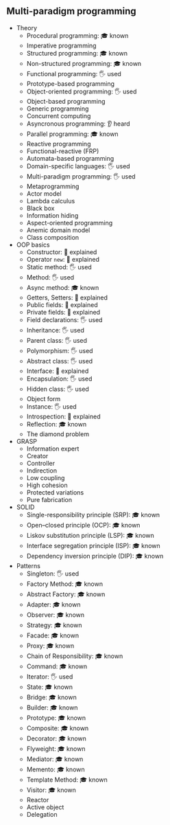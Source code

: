 ## Multi-paradigm programming

- Theory
  - Procedural programming: 🎓 known
  - Imperative programming
  - Structured programming: 🎓 known
  - Non-structured programming: 🎓 known
  - Functional programming: 🖐️ used
  - Prototype-based programming
  - Object-oriented programming: 🖐️ used
  - Object-based programming
  - Generic programming
  - Concurrent computing
  - Asyncronous programming: 👂 heard
  - Parallel programming: 🎓 known
  - Reactive programming
  - Functional-reactive (FRP)
  - Automata-based programming
  - Domain-specific languages: 🖐️ used
  - Multi-paradigm programming: 🖐️ used
  - Metaprogramming
  - Actor model
  - Lambda calculus
  - Black box
  - Information hiding
  - Aspect-oriented programming
  - Anemic domain model
  - Class composition
- OOP basics
  - Constructor: 🙋 explained
  - Operator `new`: 🙋 explained
  - Static method: 🖐️ used
  - Method: 🖐️ used
  - Async method: 🎓 known
  - Getters, Setters: 🙋 explained
  - Public fields: 🙋 explained
  - Private fields: 🙋 explained
  - Field declarations: 🖐️ used
  - Inheritance: 🖐️ used
  - Parent class: 🖐️ used
  - Polymorphism: 🖐️ used
  - Abstract class: 🖐️ used
  - Interface: 🙋 explained
  - Encapsulation: 🖐️ used
  - Hidden class: 🖐️ used
  - Object form
  - Instance: 🖐️ used
  - Introspection: 🙋 explained
  - Reflection: 🎓 known
  - The diamond problem
- GRASP
  - Information expert
  - Creator
  - Controller
  - Indirection
  - Low coupling
  - High cohesion
  - Protected variations
  - Pure fabrication
- SOLID
  - Single-responsibility principle (SRP): 🎓 known
  - Open–closed principle (OCP): 🎓 known
  - Liskov substitution principle (LSP): 🎓 known
  - Interface segregation principle (ISP): 🎓 known
  - Dependency inversion principle (DIP): 🎓 known
- Patterns
  - Singleton: 🖐️ used
  - Factory Method: 🎓 known
  - Abstract Factory: 🎓 known
  - Adapter: 🎓 known
  - Observer: 🎓 known
  - Strategy: 🎓 known
  - Facade: 🎓 known
  - Proxy: 🎓 known
  - Chain of Responsibility: 🎓 known
  - Command: 🎓 known
  - Iterator: 🖐️ used
  - State: 🎓 known
  - Bridge: 🎓 known
  - Builder: 🎓 known
  - Prototype: 🎓 known
  - Composite: 🎓 known
  - Decorator: 🎓 known
  - Flyweight: 🎓 known
  - Mediator: 🎓 known
  - Memento: 🎓 known
  - Template Method: 🎓 known
  - Visitor: 🎓 known
  - Reactor
  - Active object
  - Delegation
